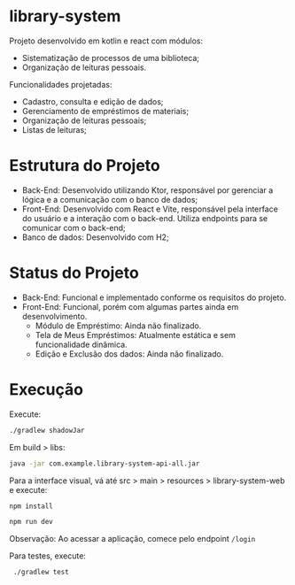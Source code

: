 # library-system

Projeto desenvolvido em kotlin e react com módulos:
- Sistematização de processos de uma biblioteca;
- Organização de leituras pessoais. 

Funcionalidades projetadas:
- Cadastro, consulta e edição de dados;
- Gerenciamento de empréstimos de materiais;
- Organização de leituras pessoais;
- Listas de leituras;

# Estrutura do Projeto
- Back-End: Desenvolvido utilizando Ktor, responsável por gerenciar a lógica e a comunicação com o banco de dados;
- Front-End: Desenvolvido com React e Vite, responsável pela interface do usuário e a interação com o back-end. Utiliza endpoints para se comunicar com o back-end;
- Banco de dados: Desenvolvido com H2;

# Status do Projeto
- Back-End: Funcional e implementado conforme os requisitos do projeto.
- Front-End: Funcional, porém com algumas partes ainda em desenvolvimento.
    - Módulo de Empréstimo: Ainda não finalizado.
    - Tela de Meus Empréstimos: Atualmente estática e sem funcionalidade dinâmica.
    - Edição e Exclusão dos dados: Ainda não finalizado. 

# Execução

Execute:

  ```bash
  ./gradlew shadowJar
  ```
Em build > libs:

  ```bash
  java -jar com.example.library-system-api-all.jar
  ```

Para a interface visual, vá até src > main > resources > library-system-web e execute:

  ```bash
  npm install
  ```
  ```bash
  npm run dev
  ```

Observação: Ao acessar a aplicação, comece pelo endpoint `/login`

Para testes, execute:
 ```bash
  ./gradlew test
 ```
